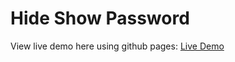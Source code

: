 # Hide Show Password

View live demo here using github pages: [Live Demo](https://cheris-quessou.github.io/HideShowPassword/)
